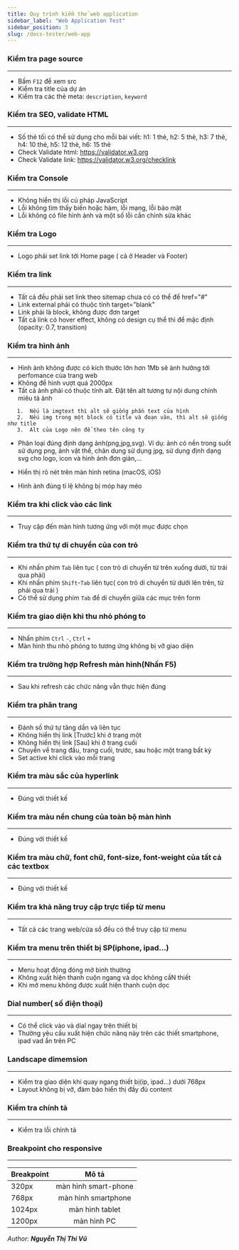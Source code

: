 ```yaml
---
title: Quy trình kiểm thử web application
sidebar_label: "Web Application Test"
sidebar_position: 3
slug: /docs-tester/web-app
---
```


### <span class="color-tester"  >Kiểm tra page source</span>

---

- Bấm `F12` để xem src
- Kiểm tra title của dự án
- Kiểm tra các thẻ meta: `description`, `keyword`

### <span class="color-tester" >Kiểm tra SEO, validate HTML</span>

---

- Số thẻ tối có thể sử dụng cho mỗi bài viết: h1: 1 thẻ, h2: 5 thẻ, h3: 7 thẻ, h4: 10 thẻ, h5: 12 thẻ, h6: 15 thẻ
- Check Validate html: <https://validator.w3.org>
- Check Validate link: <https://validator.w3.org/checklink>

### <span class="color-tester"  >Kiểm tra Console</span>

---

- Không hiển thị lỗi cú pháp JavaScript
- Lỗi không tìm thấy biến hoặc hàm, lỗi mạng, lỗi bảo mật
- Lỗi không có file hình ảnh và một số lỗi cần chỉnh sửa khác

### <span class="color-tester"  >Kiểm tra Logo</span>

---

- Logo phải set link tới Home page ( cả ở Header và Footer)

### <span class="color-tester"  >Kiểm tra link</span>

---

- Tất cả đều phải set link theo sitemap chưa có có thể để href="#"
- Link external phải có thuộc tính target="blank"
- Link phải là block, không được đơn target
- Tất cả link có hover effect, không có design cụ thể thì để mặc định (opacity: 0.7, transition)

### <span class="color-tester"  >Kiểm tra hình ảnh</span>

---

- Hình ảnh không được có kích thước lớn hơn 1Mb sẽ ảnh hưởng tới perfomance của trang web
- Không để hình vượt quá 2000px
- Tất cả ảnh phải có thuộc tính alt. Đặt tên alt tương tự nội dung chính miêu tả ảnh

```
   1.  Nếu là imgtext thì alt sẽ giống phần text của hình
   2.  Nếu img trong một block có title và đoạn văn, thì alt sẽ giống như title
   3.  Alt của Logo nên để theo tên công ty
```

- Phân loại đúng định dạng ảnh(png,jpg,svg). Ví dụ: ảnh có nền trong suốt sử dụng png, ảnh vật thể, chân dung sử dụng jpg, sử dụng định dạng svg cho logo, icon và hình ảnh đơn giản,...

- Hiển thị rõ nét trên màn hình retina (macOS, iOS)
- Hình ảnh đúng tỉ lệ không bị móp hay méo

### <span class="color-tester"  >Kiểm tra khi click vào các link</span>

---

- Truy cập đến màn hình tương ứng với một mục được chọn

### <span class="color-tester"  >Kiểm tra thứ tự di chuyển của con trỏ</span>

---

- Khi nhấn phím `Tab` liên tục ( con trỏ di chuyển từ trên xuống dưới, từ trái qua phải)
- Khi nhấn phím `Shift`-`Tab` liên tục( con trỏ di chuyển từ dưới lên trên, từ phải qua trái )
- Có thể sử dụng phím `Tab` để di chuyển giữa các mục trên form

### <span class="color-tester"  >Kiểm tra giao diện khi thu nhỏ phóng to</span>

---

- Nhấn phím `Ctrl` `-`, `Ctrl` `+`
- Màn hình thu nhỏ phóng to tương ứng không bị vỡ giao diện

### <span class="color-tester"  >Kiểm tra trường hợp Refresh màn hình(Nhấn F5)</span>

---

- Sau khi refresh các chức năng vẫn thực hiện đúng

### <span class="color-tester"  >Kiểm tra phân trang</span>

---

- Đánh số thứ tự tăng dần và liên tục
- Không hiển thị link [Trước] khi ở trang một
- Không hiển thị link [Sau] khi ở trang cuối
- Chuyển về trang đầu, trang cuối, trước, sau hoặc một trang bất kỳ
- Set active khi click vào mỗi trang

### <span class="color-tester"  >Kiểm tra màu sắc của hyperlink</span>

---

- Đúng với thiết kế

### <span class="color-tester"  >Kiểm tra màu nền chung của toàn bộ màn hình </span>

---

- Đúng với thiết kế

### <span class="color-tester"  >Kiểm tra màu chữ, font chữ, font-size, font-weight của tất cả các textbox </span>

---

- Đúng với thiết kế

### <span class="color-tester"  >Kiểm tra khả năng truy cập trực tiếp từ menu </span>

---

- Tất cả các trang web/cửa sổ đều có thể truy cập từ menu

### <span class="color-tester"  >Kiểm tra menu trên thiết bị SP(iphone, ipad...) </span>

---

- Menu hoạt động đóng mở bình thường
- Không xuất hiện thanh cuộn ngang và dọc không cầN thiết
- Khi mở menu không được xuất hiện thanh cuộn dọc

### <span class="color-tester"  >Dial number( số điện thoại) </span>

---

- Có thể click vào và dial ngay trên thiết bị
- Thường yêu cầu xuất hiện chức nănq này trên các thiết smartphone, ipad vad ẩn trên PC

### <span class="color-tester"  >Landscape dimemsion</span>

---

- Kiểm tra giao diện khi quay ngang thiết bị(ip, ipad...) dưới 768px
- Layout không bị vỡ, đảm bảo hiển thị đầy đủ content

### <span class="color-tester"  >Kiểm tra chính tả</span>

---

- Kiểm tra lỗi chính tả

### <span class="color-tester"  >Breakpoint cho responsive</span>

---

| Breakpoint |        Mô tả         |
| :--------- | :------------------: |
| 320px      | màn hình smart-phone |
| 768px      | màn hình smartphone  |
| 1024px     |   màn hình tablet    |
| 1200px     |     màn hình PC      |

<div class="text-right">

_Author: **Nguyễn Thị Thi Vũ**_

</div>
